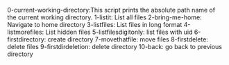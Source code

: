 0-current-working-directory:This script prints the absolute path name of the current working directory.
1-listit: List all files
2-bring-me-home: Navigate to home directory
3-listfiles: List files in long format
4-listmorefiles: List hidden files
5-listfilesdigitonly: list files with uid
6-firstdirectory: create directory
7-movethatfile: move files
8-firstdelete: delete files
9-firstdirdeletion: delete directory
10-back: go back to previous directory
